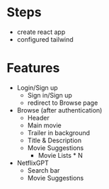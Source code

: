 # Steps
 - create react app
 - configured tailwind


# Features 
 - Login/Sign up
   - Sign in/Sign up
   - redirect to Browse page
 - Browse (after authentication)
   - Header
   - Main movie
    - Trailer in background
    - Title & Description
    - Movie Suggestions
         - Movie Lists * N
 - NetflixGPT
    - Search bar
    - Movie Suggestions